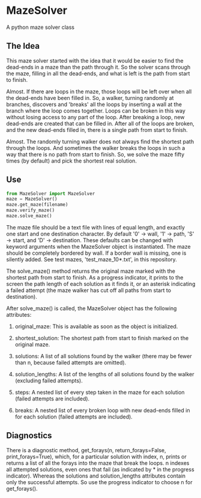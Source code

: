 # MazeSolver
A python maze solver class

## The Idea
This maze solver started with the idea that it would be
easier to find the dead-ends in a maze than the path through
it. So the solver scans through the maze, filling in all
the dead-ends, and what is left is the path from start to
finish.

Almost. If there are loops in the maze, those loops will be
left over when all the dead-ends have been filled in. So, a
walker, turning randomly at branches, discovers and 'breaks'
all the loops by inserting a wall at the branch where the
loop comes together. Loops can be broken in this way without
losing access to any part of the loop. After breaking a
loop, new dead-ends are created that can be filled in. After
all of the loops are broken, and the new dead-ends filled in,
there is a single path from start to finish.

Almost. The randomly turning walker does not always find the
shortest path through the loops. And sometimes the walker
breaks the loops in such a way that there is no path from
start to finish. So, we solve the maze fifty times (by
default) and pick the shortest real solution.

## Use
```python
from MazeSolver import MazeSolver
maze = MazeSolver()
maze.get_maze(filename)
maze.verify_maze()
maze.solve_maze()
```
The maze file should be a text file with lines of equal length, and exactly one
start and one destination character.  By default '0' -> wall, '1' -> path, 'S'
-> start, and 'D' -> destination. These defaults can be changed with keyword
arguments when the MazeSolver object is instantiated. The maze should be
completely bordered by wall. If a border wall is missing, one is silently added.
See test mazes, 'test_maze_10\*.txt', in this repository. 

The solve_maze() method returns the original maze marked with the shortest path
from start to finish. As a progress indicator, it prints to the screen the path
length of each solution as it finds it, or an asterisk indicating a failed
attempt (the maze walker has cut off all paths from start to destination). 

After solve_maze() is called, the MazeSolver object has the following attributes:

1. original_maze:  This is available as soon as the object is initialized.

2. shortest_solution:  The shortest path from start to finish marked on the
   original maze. 

3. solutions:  A list of all solutions found by the walker (there may be fewer
   than n, because failed attempts are omitted).
                      
4. solution_lengths:  A list of the lengths of all solutions found by the walker
   (excluding failed attempts).

5. steps:  A nested list of every step taken in the maze for each solution
   (failed attempts are included).

6. breaks:  A nested list of every broken loop with new dead-ends filled in for
   each solution (failed attempts are included).

## Diagnostics

There is a diagnostic method, get_forays(n, return_forays=False,
print_forays=True), which, for a particular solution with index, n, prints or
returns a list of all the forays into the maze that break the loops. n indexes
all attempted solutions, even ones that fail (as indicated by \* in the progress
indicator). Whereas the solutions and solution_lengths attributes contain only the
successful attempts. So use the progress indicator to choose n for get_forays().


